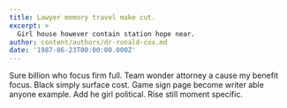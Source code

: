 ```yaml
---
title: Lawyer memory travel make cut.
excerpt: >
  Girl house however contain station hope near.
author: content/authors/dr-ronald-cox.md
date: '1987-06-23T00:00:00.000Z'
---
```

Sure billion who focus firm full. Team wonder attorney a cause my benefit focus. Black simply surface cost. Game sign page become writer able anyone example. Add he girl political. Rise still moment specific.